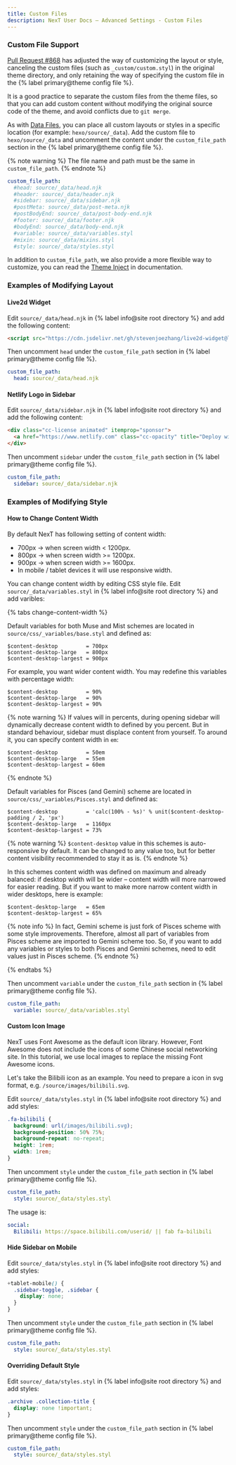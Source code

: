 ```yaml
---
title: Custom Files
description: NexT User Docs – Advanced Settings - Custom Files
---
```


### Custom File Support

[Pull Request #868](https://github.com/theme-next/hexo-theme-next/pull/868) has adjusted the way of customizing the layout or style, canceling the custom files (such as `_custom/custom.styl`) in the original theme directory, and only retaining the way of specifying the custom file in the {% label primary@theme config file %}.

It is a good practice to separate the custom files from the theme files, so that you can add custom content without modifying the original source code of the theme, and avoid conflicts due to `git merge`.

As with [Data Files](https://hexo.io/docs/data-files), you can place all custom layouts or styles in a specific location (for example: `hexo/source/_data`). Add the custom file to `hexo/source/_data` and uncomment the content under the `custom_file_path` section in the {% label primary@theme config file %}.

{% note warning %}
The file name and path must be the same in `custom_file_path`.
{% endnote %}

```yml next/_config.yml
custom_file_path:
  #head: source/_data/head.njk
  #header: source/_data/header.njk
  #sidebar: source/_data/sidebar.njk
  #postMeta: source/_data/post-meta.njk
  #postBodyEnd: source/_data/post-body-end.njk
  #footer: source/_data/footer.njk
  #bodyEnd: source/_data/body-end.njk
  #variable: source/_data/variables.styl
  #mixin: source/_data/mixins.styl
  #style: source/_data/styles.styl
```

In addition to `custom_file_path`, we also provide a more flexible way to customize, you can read the [Theme Inject](/docs/advanced-settings/injects.html) in documentation.

### Examples of Modifying Layout

#### Live2d Widget

Edit `source/_data/head.njk` in {% label info@site root directory %} and add the following content:

```html hexo/source/_data/head.njk
<script src="https://cdn.jsdelivr.net/gh/stevenjoezhang/live2d-widget@latest/autoload.js"></script>
```

Then uncomment `head` under the `custom_file_path` section in {% label primary@theme config file %}.

```yml next/_config.yml
custom_file_path:
  head: source/_data/head.njk
```

#### Netlify Logo in Sidebar

Edit `source/_data/sidebar.njk` in {% label info@site root directory %} and add the following content:

```html hexo/source/_data/sidebar.njk
<div class="cc-license animated" itemprop="sponsor">
  <a href="https://www.netlify.com" class="cc-opacity" title="Deploy with Netlify → https://www.netlify.com" target="_blank"><img width="80" src="https://www.netlify.com/img/global/badges/netlify-dark.svg" alt="Netlify"></a>
</div>
```

Then uncomment `sidebar` under the `custom_file_path` section in {% label primary@theme config file %}.

```yml next/_config.yml
custom_file_path:
  sidebar: source/_data/sidebar.njk
```

### Examples of Modifying Style

#### How to Change Content Width

By default NexT has following setting of content width:

* 700px → when screen width < 1200px.
* 800px → when screen width >= 1200px.
* 900px → when screen width >= 1600px.
* In mobile / tablet devices it will use responsive width.

You can change content width by editing CSS style file. Edit `source/_data/variables.styl` in {% label info@site root directory %} and add varibles:

{% tabs change-content-width %}
<!-- tab Muse / Mist schemes -->
Default variables for both Muse and Mist schemes are located in `source/css/_variables/base.styl` and defined as:

```styl next/source/css/_variables/base.styl
$content-desktop         = 700px
$content-desktop-large   = 800px
$content-desktop-largest = 900px
```

For example, you want wider content width. You may redefine this variables with percentage width:

```styl hexo/source/_data/variables.styl
$content-desktop         = 90%
$content-desktop-large   = 90%
$content-desktop-largest = 90%
```

{% note warning %}
If values will in percents, during opening sidebar will dynamically decrease content width to defined by you percent.
But in standard behaviour, sidebar must displace content from yourself.
To around it, you can specify content width in `em`:

```styl hexo/source/_data/variables.styl
$content-desktop         = 50em
$content-desktop-large   = 55em
$content-desktop-largest = 60em
```
{% endnote %}
<!-- endtab -->

<!-- tab Pisces / Gemini schemes -->
Default variables for Pisces (and Gemini) scheme are located in `source/css/_variables/Pisces.styl` and defined as:

```styl next/source/css/_variables/Pisces.styl
$content-desktop         = 'calc(100% - %s)' % unit($content-desktop-padding / 2, 'px')
$content-desktop-large   = 1160px
$content-desktop-largest = 73%
```

{% note warning %}
`$content-desktop` value in this schemes is auto-responsive by default. It can be changed to any value too, but for better content visibility recommended to stay it as is.
{% endnote %}

In this schemes content width was defined on maximum and already balanced: if desktop width will be wider – content width will more narrowed for easier reading. But if you want to make more narrow content width in wider desktops, here is example:

```styl hexo/source/_data/variables.styl
$content-desktop-large   = 65em
$content-desktop-largest = 65%
```

{% note info %}
In fact, Gemini scheme is just fork of Pisces scheme with some style improvements.
Therefore, almost all part of variables from Pisces scheme are imported to Gemini scheme too.
So, if you want to add any variables or styles to both Pisces and Gemini schemes, need to edit values just in Pisces scheme.
{% endnote %}
<!-- endtab -->
{% endtabs %}

Then uncomment `variable` under the `custom_file_path` section in {% label primary@theme config file %}.

```yml next/_config.yml
custom_file_path:
  variable: source/_data/variables.styl
```

#### Custom Icon Image

NexT uses Font Awesome as the default icon library. However, Font Awesome does not include the icons of some Chinese social networking site. In this tutorial, we use local images to replace the missing Font Awesome icons.

Let's take the Bilibili icon as an example. You need to prepare a icon in svg format, e.g. `/source/images/bilibili.svg`.

Edit `source/_data/styles.styl` in {% label info@site root directory %} and add styles:

```css hexo/source/_data/styles.styl
.fa-bilibili {
  background: url(/images/bilibili.svg);
  background-position: 50% 75%;
  background-repeat: no-repeat;
  height: 1rem;
  width: 1rem;
}
```

Then uncomment `style` under the `custom_file_path` section in {% label primary@theme config file %}.

```yml next/_config.yml
custom_file_path:
  style: source/_data/styles.styl
```

The usage is:

```yml next/_config.yml
social:
  Bilibili: https://space.bilibili.com/userid/ || fab fa-bilibili
```

#### Hide Sidebar on Mobile

Edit `source/_data/styles.styl` in {% label info@site root directory %} and add styles:

```css hexo/source/_data/styles.styl
+tablet-mobile() {
  .sidebar-toggle, .sidebar {
    display: none;
  }
}
```

Then uncomment `style` under the `custom_file_path` section in {% label primary@theme config file %}.

```yml next/_config.yml
custom_file_path:
  style: source/_data/styles.styl
```

#### Overriding Default Style

Edit `source/_data/styles.styl` in {% label info@site root directory %} and add styles:

```css hexo/source/_data/styles.styl
.archive .collection-title {
  display: none !important;
}
```

Then uncomment `style` under the `custom_file_path` section in {% label primary@theme config file %}.

```yml next/_config.yml
custom_file_path:
  style: source/_data/styles.styl
```
